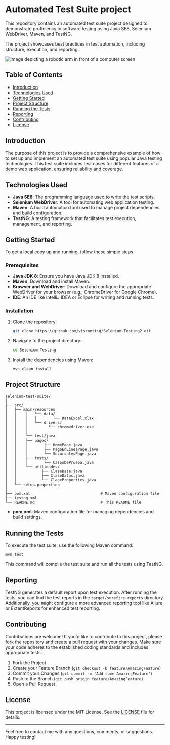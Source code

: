 # Automated Test Suite project

This repository contains an automated test suite project designed to demonstrate proficiency in software testing using Java SE8, Selenium WebDriver, Maven, and TestNG.

The project showcases best practices in test automation, including structure, execution, and reporting.

![Image depicting a robotic arm in front of a computer screen](https://visconttig.com/images/automated-testing2.png)

## Table of Contents

- [Introduction](#introduction)
- [Technologies Used](#technologies-used)
- [Getting Started](#getting-started)
- [Project Structure](#project-structure)
- [Running the Tests](#running-the-tests)
- [Reporting](#reporting)
- [Contributing](#contributing)
- [License](#license)

## Introduction

The purpose of this project is to provide a comprehensive example of how to set up and implement an automated test suite using popular Java testing technologies. This test suite includes test cases for different features of a demo web application, ensuring reliability and coverage.

## Technologies Used

- **Java SE8**: The programming language used to write the test scripts.
- **Selenium WebDriver**: A tool for automating web application testing.
- **Maven**: A build automation tool used to manage project dependencies and build configuration.
- **TestNG**: A testing framework that facilitates test execution, management, and reporting.

## Getting Started

To get a local copy up and running, follow these simple steps.

### Prerequisites

- **Java JDK 8**: Ensure you have Java JDK 8 installed.
- **Maven**: Download and install Maven.
- **Browser and WebDriver**: Download and configure the appropriate WebDriver for your browser (e.g., ChromeDriver for Google Chrome).
- **IDE**: An IDE like IntelliJ IDEA or Eclipse for writing and running tests.

### Installation

1. Clone the repository:

   ```bash
   git clone https://github.com/visconttig/Selenium-Testing2.git
   ```

2. Navigate to the project directory:

   ```bash
   cd Selenium-Testing
   ```

3. Install the dependencies using Maven:

   ```bash
   mvn clean install
   ```

## Project Structure

```
selenium-test-suite/
│
├── src/
│   ├── main/resources
│   │    │   └── data/
│   │    │   │       └── DataExcel.xlsx
│   │    │   └── drivers/
│   │    │         └── chromedriver.exe
│   │    │
│   │    └── test/java
│   │    ├── pages/
│   │    │       ├── HomePage.java
│   │    │       ├── PagoEnLineaPage.java
│   │    │       └── SucursalesPage.java
│   │    ├── tests/
│   │    │       └── CasosDePrueba.java
│   │    └── utilidades/
│   │           ├── ClaseBase.java
│   │           ├── ClaseDatos.java
│   │           └── ClaseProperties.java
│   └── setup.properties
│
├── pom.xml                               # Maven configuration file
├── testng.xml
└── README.md                             # This README file
```

- **pom.xml**: Maven configuration file for managing dependencies and build settings.

## Running the Tests

To execute the test suite, use the following Maven command:

```bash
mvn test
```

This command will compile the test suite and run all the tests using TestNG.

## Reporting

TestNG generates a default report upon test execution. After running the tests, you can find the test reports in the `target/surefire-reports` directory. Additionally, you might configure a more advanced reporting tool like Allure or ExtentReports for enhanced test reporting.

## Contributing

Contributions are welcome! If you'd like to contribute to this project, please fork the repository and create a pull request with your changes. Make sure your code adheres to the established coding standards and includes appropriate tests.

1. Fork the Project
2. Create your Feature Branch (`git checkout -b feature/AmazingFeature`)
3. Commit your Changes (`git commit -m 'Add some AmazingFeature'`)
4. Push to the Branch (`git push origin feature/AmazingFeature`)
5. Open a Pull Request

## License

This project is licensed under the MIT License. See the [LICENSE](LICENSE) file for details.

---

Feel free to contact me with any questions, comments, or suggestions. Happy testing!

